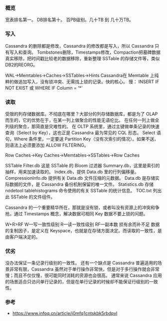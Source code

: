 
### 概览
宽表排名第一。
DB排名第十。
百PB级别。几十TB 到 几十万TB。

### 写入
Cassandra 的删除都是修改，Cassandra 的修改都是写入，所以 Cassandra 只有写入和查询。
Tombstones删除，Timestamps修改，Compaction把墓碑数据真实移除，把时间戳比较老的数据移除，重新整理 SSTable 的存储文件等，类似DB2的REORG。

WAL->Memtables->Caches->SSTables->Hints
Cassandra在 Memtable 上纯粹的做追加写入，没有锁冲突、无需找上锁的记录。快的核心。
慢： INSERT IF NOT EXIST 或 WHERE IF Column = ‘*’ 

### 读取
受限的列存储数据库。不彻底在哪里？大部分的列存储数据库，都是为了 OLAP 而生的，它的优势在于，在某一列上做聚合的性能无语伦比。
在任何一列上做全列级的聚合，那简直是灾难性的。
在 OLTP 系统里，通过主键做单条记录的快速查询（Select by Key），这也正是 Cassandra 最为常见的 CQL 形态。
Select 语句，Where 条件里，一定要送 Partition Key（没有次索引的情况）。如果不送，则语法上必须要添加 ALLOW FILTERING。

Row Caches->Key Caches->Memtables->SSTables->Row Caches

SSTable
Filter.db 这是 SSTable 的 Bloom 过滤器
Summary.db，这里是索引的抽样，用来加速读取的。
Index.db，提供 Data.db 里的行列偏移量。
CompressionInfo.db 提供有关 Data.db 文件压缩的元数据。
Data.db 是存储实际数据的文件，是 Cassandra 备份机制保留的唯一文件。
Statistics.db 存储 nodetool tablehistograms 命令使用的有关 SSTable 的统计信息。
TOC.txt 列出此 SSTable 的文件组件。

Cassandra 的一个重要精华所在，那就是没有锁，或者叫没有资源上的冲突和争抢。通过 Timestamps 概念，解决数据可相同 Key 数据不要上锁的问题。

W+R>RF W—写一致性级别 R—读一致性级别 RF—副本数
损有余而补不足
数据的复制因子，是定义在 Keyspace，也就是在存储方面决定。而读取的一致性，是由客户端决定的。

### 优劣
没办法保证一条记录行级别的一致性。
还有一个缺点是 Cassandra 普遍适用的场景非常有限，Cassandra 虽然对于单行操作非常快，但是对于多行操作就会非常慢；而且不仅仅慢，很可能同时消耗的资源也会很高。
通常来说 Cassandra 应用的场景适合只访问单行记录的，但是在单行记录的时候却不能保证行级别的一致性。

### 参考
- https://www.infoq.cn/article/j0mfq1cntskbk5rbdpvl
